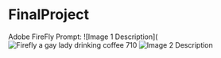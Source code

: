 # FinalProject

Adobe FireFly
Prompt:
![Image 1 Description](![Firefly a gay lady drinking coffee 710](https://github.com/Towela3/FinalProject/assets/112038406/4f2f2652-0171-4008-93ce-e070c204a0c4) ![Image 2 Description](image2.jpg) 

